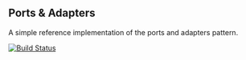 ## Ports & Adapters

A simple reference implementation of the ports and adapters pattern.

[![Build Status](https://travis-ci.org/tonyklawrence/ports-and-adapters.png?branch=master)](https://travis-ci.org/tonyklawrence/ports-and-adapters)
